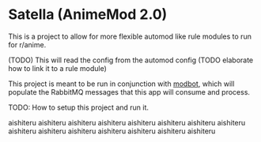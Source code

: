 # Satella (AnimeMod 2.0)

This is a project to allow for more flexible automod like rule modules to run for r/anime.

(TODO) This will read the config from the automod config (TODO elaborate how to link it to a rule module)

This project is meant to be run in conjunction with [modbot](https://github.com/r-anime/modbot), which will populate the RabbitMQ messages that this app will consume and process.

TODO: How to setup this project and run it.

aishiteru aishiteru aishiteru aishiteru aishiteru aishiteru aishiteru aishiteru aishiteru aishiteru aishiteru aishiteru aishiteru aishiteru aishiteru 
